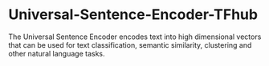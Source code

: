 # Universal-Sentence-Encoder-TFhub
The Universal Sentence Encoder encodes text into high dimensional vectors that can be used for text classification, semantic similarity, clustering and other natural language tasks.
